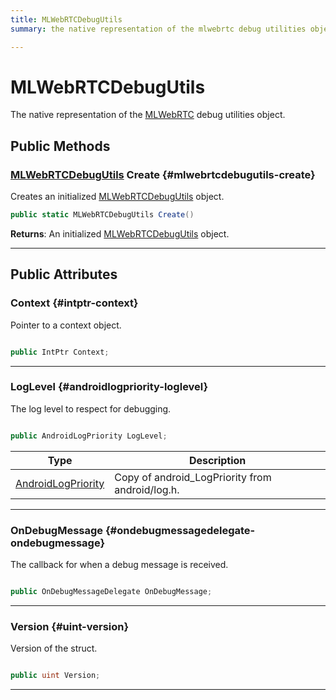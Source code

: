 ```yaml
---
title: MLWebRTCDebugUtils
summary: the native representation of the mlwebrtc debug utilities object. 

---
```


# MLWebRTCDebugUtils




The native representation of the [MLWebRTC](/versioned_docs/version-14-Jun-2023/unity-api/api/UnityEngine.XR.MagicLeap/MLWebRTC/UnityEngine.XR.MagicLeap.MLWebRTC.md) debug utilities object.   





## Public Methods

### [MLWebRTCDebugUtils](/versioned_docs/version-14-Jun-2023/unity-api/api/UnityEngine.XR.MagicLeap/MLWebRTC/NativeBindings/UnityEngine.XR.MagicLeap.MLWebRTC.NativeBindings.MLWebRTCDebugUtils.md) Create {#mlwebrtcdebugutils-create}

Creates an initialized [MLWebRTCDebugUtils](/versioned_docs/version-14-Jun-2023/unity-api/api/UnityEngine.XR.MagicLeap/MLWebRTC/NativeBindings/UnityEngine.XR.MagicLeap.MLWebRTC.NativeBindings.MLWebRTCDebugUtils.md) object. 

```csharp
public static MLWebRTCDebugUtils Create()
```






**Returns**: An initialized [MLWebRTCDebugUtils](/versioned_docs/version-14-Jun-2023/unity-api/api/UnityEngine.XR.MagicLeap/MLWebRTC/NativeBindings/UnityEngine.XR.MagicLeap.MLWebRTC.NativeBindings.MLWebRTCDebugUtils.md) object.



-----------

## Public Attributes

### Context {#intptr-context}

Pointer to a context object. 

```csharp

public IntPtr Context;

```






-----------

### LogLevel {#androidlogpriority-loglevel}

The log level to respect for debugging. 

```csharp

public AndroidLogPriority LogLevel;

```

| Type | Description  | 
|--|--|
| [AndroidLogPriority](/versioned_docs/version-14-Jun-2023/unity-api/api/UnityEngine.XR.MagicLeap/MLWebRTC/UnityEngine.XR.MagicLeap.MLWebRTC.md#enums-androidlogpriority) | Copy of android&#95;LogPriority from android/log.h.  |





-----------

### OnDebugMessage {#ondebugmessagedelegate-ondebugmessage}

The callback for when a debug message is received. 

```csharp

public OnDebugMessageDelegate OnDebugMessage;

```






-----------

### Version {#uint-version}

Version of the struct. 

```csharp

public uint Version;

```






-----------

